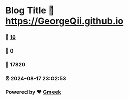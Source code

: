 # Blog Title :link: https://GeorgeQii.github.io 
### :page_facing_up: [16](https://GeorgeQii.github.io/tag.html) 
### :speech_balloon: 0 
### :hibiscus: 17820 
### :alarm_clock: 2024-08-17 23:02:53 
### Powered by :heart: [Gmeek](https://github.com/Meekdai/Gmeek)
